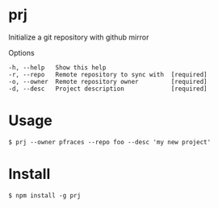 # prj

Initialize a git repository with github mirror

Options

    -h, --help   Show this help                
    -r, --repo   Remote repository to sync with  [required]
    -o, --owner  Remote repository owner         [required]
    -d, --desc   Project description             [required]

# Usage

    $ prj --owner pfraces --repo foo --desc 'my new project'

# Install

    $ npm install -g prj
